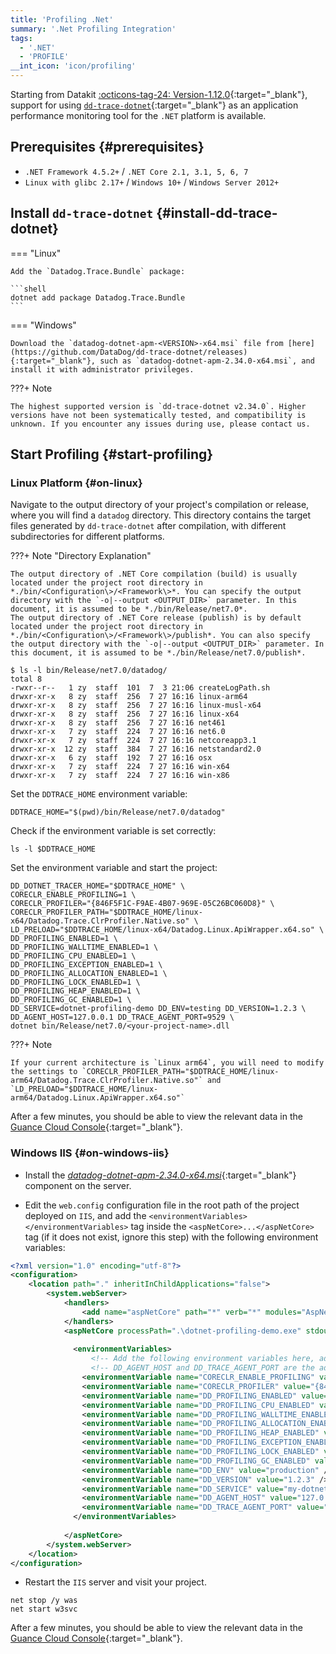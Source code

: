 ```yaml
---
title: 'Profiling .Net'
summary: '.Net Profiling Integration'
tags:
  - '.NET'
  - 'PROFILE'
__int_icon: 'icon/profiling'
---
```


Starting from Datakit [:octicons-tag-24: Version-1.12.0](../datakit/changelog.md#cl-1.12.0){:target="_blank"}, support for using [`dd-trace-dotnet`](https://github.com/DataDog/dd-trace-dotnet){:target="_blank"} as an application performance monitoring tool for the `.NET` platform is available.

## Prerequisites {#prerequisites}

- `.NET Framework 4.5.2+` / `.NET Core 2.1, 3.1, 5, 6, 7`
- `Linux with glibc 2.17+` / `Windows 10+` / `Windows Server 2012+`

## Install `dd-trace-dotnet` {#install-dd-trace-dotnet}

<!-- markdownlint-disable MD046 -->
=== "Linux"

    Add the `Datadog.Trace.Bundle` package:

    ```shell
    dotnet add package Datadog.Trace.Bundle
    ```

=== "Windows"

    Download the `datadog-dotnet-apm-<VERSION>-x64.msi` file from [here](https://github.com/DataDog/dd-trace-dotnet/releases){:target="_blank"}, such as `datadog-dotnet-apm-2.34.0-x64.msi`, and install it with administrator privileges.

???+ Note

    The highest supported version is `dd-trace-dotnet v2.34.0`. Higher versions have not been systematically tested, and compatibility is unknown. If you encounter any issues during use, please contact us.
<!-- markdownlint-enable -->


## Start Profiling {#start-profiling}

### Linux Platform {#on-linux}

Navigate to the output directory of your project's compilation or release, where you will find a `datadog` directory. This directory contains the target files generated by `dd-trace-dotnet` after compilation, with different subdirectories for different platforms.

<!-- markdownlint-disable MD046 -->
???+ Note "Directory Explanation"

    The output directory of .NET Core compilation (build) is usually located under the project root directory in *./bin/<Configuration\>/<Framework\>*. You can specify the output directory with the `-o|--output <OUTPUT_DIR>` parameter. In this document, it is assumed to be *./bin/Release/net7.0*.
    The output directory of .NET Core release (publish) is by default located under the project root directory in *./bin/<Configuration\>/<Framework\>/publish*. You can also specify the output directory with the `-o|--output <OUTPUT_DIR>` parameter. In this document, it is assumed to be *./bin/Release/net7.0/publish*.
<!-- markdownlint-enable -->


```shell
$ ls -l bin/Release/net7.0/datadog/
total 8
-rwxr--r--   1 zy  staff  101  7  3 21:06 createLogPath.sh
drwxr-xr-x   8 zy  staff  256  7 27 16:16 linux-arm64
drwxr-xr-x   8 zy  staff  256  7 27 16:16 linux-musl-x64
drwxr-xr-x   8 zy  staff  256  7 27 16:16 linux-x64
drwxr-xr-x   8 zy  staff  256  7 27 16:16 net461
drwxr-xr-x   7 zy  staff  224  7 27 16:16 net6.0
drwxr-xr-x   7 zy  staff  224  7 27 16:16 netcoreapp3.1
drwxr-xr-x  12 zy  staff  384  7 27 16:16 netstandard2.0
drwxr-xr-x   6 zy  staff  192  7 27 16:16 osx
drwxr-xr-x   7 zy  staff  224  7 27 16:16 win-x64
drwxr-xr-x   7 zy  staff  224  7 27 16:16 win-x86
```

Set the `DDTRACE_HOME` environment variable:

```shell
DDTRACE_HOME="$(pwd)/bin/Release/net7.0/datadog"
```

Check if the environment variable is set correctly:

```shell
ls -l $DDTRACE_HOME
```

Set the environment variable and start the project:

```shell
DD_DOTNET_TRACER_HOME="$DDTRACE_HOME" \
CORECLR_ENABLE_PROFILING=1 \
CORECLR_PROFILER="{846F5F1C-F9AE-4B07-969E-05C26BC060D8}" \
CORECLR_PROFILER_PATH="$DDTRACE_HOME/linux-x64/Datadog.Trace.ClrProfiler.Native.so" \
LD_PRELOAD="$DDTRACE_HOME/linux-x64/Datadog.Linux.ApiWrapper.x64.so" \
DD_PROFILING_ENABLED=1 \
DD_PROFILING_WALLTIME_ENABLED=1 \
DD_PROFILING_CPU_ENABLED=1 \
DD_PROFILING_EXCEPTION_ENABLED=1 \
DD_PROFILING_ALLOCATION_ENABLED=1 \
DD_PROFILING_LOCK_ENABLED=1 \
DD_PROFILING_HEAP_ENABLED=1 \
DD_PROFILING_GC_ENABLED=1 \
DD_SERVICE=dotnet-profiling-demo DD_ENV=testing DD_VERSION=1.2.3 \
DD_AGENT_HOST=127.0.0.1 DD_TRACE_AGENT_PORT=9529 \
dotnet bin/Release/net7.0/<your-project-name>.dll
```

<!-- markdownlint-disable MD046 -->
???+ Note

    If your current architecture is `Linux arm64`, you will need to modify the settings to `CORECLR_PROFILER_PATH="$DDTRACE_HOME/linux-arm64/Datadog.Trace.ClrProfiler.Native.so"` and
    `LD_PRELOAD="$DDTRACE_HOME/linux-arm64/Datadog.Linux.ApiWrapper.x64.so"`
<!-- markdownlint-enable -->

After a few minutes, you should be able to view the relevant data in the [Guance Cloud Console](https://console.guance.com/tracing/profile){:target="_blank"}.

### Windows IIS {#on-windows-iis}

- Install the [*datadog-dotnet-apm-2.34.0-x64.msi*](https://github.com/DataDog/dd-trace-dotnet/releases/download/v2.34.0/datadog-dotnet-apm-2.34.0-x64.msi){:target="_blank"} component on the server.

- Edit the `web.config` configuration file in the root path of the project deployed on `IIS`, and add the `<environmentVariables></environmentVariables>` tag inside the `<aspNetCore>...</aspNetCore>` tag (if it does not exist, ignore this step) with the following environment variables:

```xml
<?xml version="1.0" encoding="utf-8"?>
<configuration>
    <location path="." inheritInChildApplications="false">
        <system.webServer>
            <handlers>
                <add name="aspNetCore" path="*" verb="*" modules="AspNetCoreModuleV2" resourceType="Unspecified" />
            </handlers>
            <aspNetCore processPath=".\dotnet-profiling-demo.exe" stdoutLogEnabled="false" stdoutLogFile=".\logs\stdout" hostingModel="InProcess">
                
              <environmentVariables>
                  <!-- Add the following environment variables here, adjust the values of DD_ENV DD_SERVICE DD_VERSION according to your actual situation -->
                  <!-- DD_AGENT_HOST and DD_TRACE_AGENT_PORT are the address and port that Datakit is listening on -->
                <environmentVariable name="CORECLR_ENABLE_PROFILING" value="1" />
                <environmentVariable name="CORECLR_PROFILER" value="{846F5F1C-F9AE-4B07-969E-05C26BC060D8}" />
                <environmentVariable name="DD_PROFILING_ENABLED" value="1" />
                <environmentVariable name="DD_PROFILING_CPU_ENABLED" value="1" />
                <environmentVariable name="DD_PROFILING_WALLTIME_ENABLED" value="1" />
                <environmentVariable name="DD_PROFILING_ALLOCATION_ENABLED" value="1" />
                <environmentVariable name="DD_PROFILING_HEAP_ENABLED" value="1" />
                <environmentVariable name="DD_PROFILING_EXCEPTION_ENABLED" value="1" />
                <environmentVariable name="DD_PROFILING_LOCK_ENABLED" value="1" />
                <environmentVariable name="DD_PROFILING_GC_ENABLED" value="1" />
                <environmentVariable name="DD_ENV" value="production" />
                <environmentVariable name="DD_VERSION" value="1.2.3" />
                <environmentVariable name="DD_SERVICE" value="my-dotnet-core-app" />
                <environmentVariable name="DD_AGENT_HOST" value="127.0.0.1" />
                <environmentVariable name="DD_TRACE_AGENT_PORT" value="9529" />
              </environmentVariables>
                
            </aspNetCore>
        </system.webServer>
    </location>
</configuration>
```

- Restart the `IIS` server and visit your project.

```shell
net stop /y was
net start w3svc
```

After a few minutes, you should be able to view the relevant data in the [Guance Cloud Console](https://console.guance.com/tracing/profile){:target="_blank"}.
